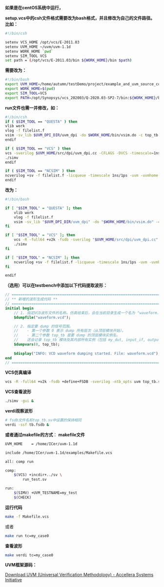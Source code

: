 **如果是在centOS系统中运行，**

**setup.vcs中的csh文件格式需要改为bash格式，并且修改为自己的文件路径。比如：**
```bash
#!/bin/csh

setenv VCS_HOME /opt/vcs/E-2011.03 
setenv UVM_HOME ~/uvm/uvm-1.1d
setenv WORK_HOME `pwd`
setenv SIM_TOOL VCS 
set path = (/opt/vcs/E-2011.03/bin ${WORK_HOME}/bin $path)
```

**需要改为：**
```bash
#!/bin/bash
export UVM_HOME=/home/autumn/testDemo/project/example_and_uvm_source_code/uvm-1.1d
export WORK_HOME=$(pwd)
export SIM_TOOL=VCS 
export PATH=/opt/Synopsys/vcs_202003/Q-2020.03-SP2-7/bin:${WORK_HOME}/bin:$PATH
```

**run文件也需一并修改，如：**
```bash
#!/bin/csh
if ( $SIM_TOOL == "QUESTA" ) then
vlib work
vlog -f filelist.f
vsim -sv_lib $UVM_DPI_DIR/uvm_dpi -do $WORK_HOME/bin/vsim.do -c top_tb
endif

if ( $SIM_TOOL == "VCS" ) then
vcs -sverilog $UVM_HOME/src/dpi/uvm_dpi.cc -CFLAGS -DVCS -timescale=1ns/1ps -f filelist.f 
./simv 
endif

if ( $SIM_TOOL == "NCSIM" ) then
ncverilog +sv -f filelist.f -licqueue -timescale 1ns/1ps -uvm -uvmhome $UVM_HOME 
endif
```
**改为：**
```bash
#!/bin/bash

if [ "$SIM_TOOL" = "QUESTA" ]; then
    vlib work
    vlog -f filelist.f
    vsim -sv_lib "$UVM_DPI_DIR/uvm_dpi" -do "$WORK_HOME/bin/vsim.do" -c top_tb
fi

if [ "$SIM_TOOL" = "VCS" ]; then
    vcs -R -full64 +v2k -fsdb -sverilog "$UVM_HOME/src/dpi/uvm_dpi.cc" -CFLAGS -DVCS -timescale=1ns/1ps -f filelist.f 
    ./simv 
fi

if [ "$SIM_TOOL" = "NCSIM" ]; then
    ncverilog +sv -f filelist.f -licqueue -timescale 1ns/1ps -uvm -uvmhome "$UVM_HOME" 
fi

endif
```


**（选用）可以在testbench中添加以下代码提取波形：**

```systemverilog
// ===========================================================================
// ** 新增的波形生成代码 **
// ===========================================================================
initial begin
    // 1. 指定VCD波形文件的名称。仿真结束后，会在当前目录生成一个名为 "waveform.vcd" 的文件。
    $dumpfile("waveform.vcd");

    // 2. 指定要 dump 的信号范围。
    //    - 第一个参数 0 表示 dump 所有层次（从顶层模块开始）。
    //    - 第二个参数 top_tb 是要 dump 的顶层模块实例名。
    //    这会记录 top_tb 模块及其内部所有实例（包括 my_dut, input_if, output_if 等）的所有信号。
    $dumpvars(0, top_tb);
    
    $display("INFO: VCD waveform dumping started. File: waveform.vcd");
end
// ===========================================================================
```



**VCS仿真编译**

```bash
vcs -R -full64 +v2k -fsdb +define+FSDB -sverilog -ntb_opts uvm top_tb.sv -debug_all -elab -lca -kdb
```

**VCS查看波形**

```bash
./simv -gui & 
```

**verdi观察波形**

```bash
# fsdb文件名和top_tb.sv中设置的保持相同
verdi -ssf tb.fsdb & 
```





**或者通过makefile的方式**：
**makefile文件**
```bash
UVM_HOME    = /home/ICer/uvm-1.1d

include /home/ICer/uvm-1.1d/examples/Makefile.vcs

all: comp run

comp:
    $(VCS) +incdir+../sv \
        run_test.sv

run:
    $(SIMV) +UVM_TESTNAME=my_test
    $(CHECK)
```
**运行代码**
```bash
make -f Makefile.vcs
```
或者
```bash
make run tc=my_case0
```
**查看波形**
```bash
make verdi tc=my_case0
```
**UVM框架源码：**


[Download UVM (Universal Verification Methodology) - Accellera Systems Initiative](https://accellera.org/downloads/standards/uvm)
